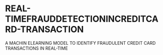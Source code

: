# REAL-TIMEFRAUDDETECTIONINCREDITCARD-TRANSACTION
A MACHIN ELEARNING MODEL TO IDENTIFY  FRAUDULENT CREDIT CARD TRANSACTIONS IN REAL-TIME

